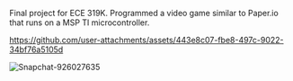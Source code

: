 Final project for ECE 319K. Programmed a video game similar to Paper.io that runs on a MSP TI microcontroller.



https://github.com/user-attachments/assets/443e8c07-fbe8-497c-9022-34bf76a5105d

![Snapchat-926027635](https://github.com/user-attachments/assets/9a1eedb4-7d71-4fd4-8166-49755b713d88)
